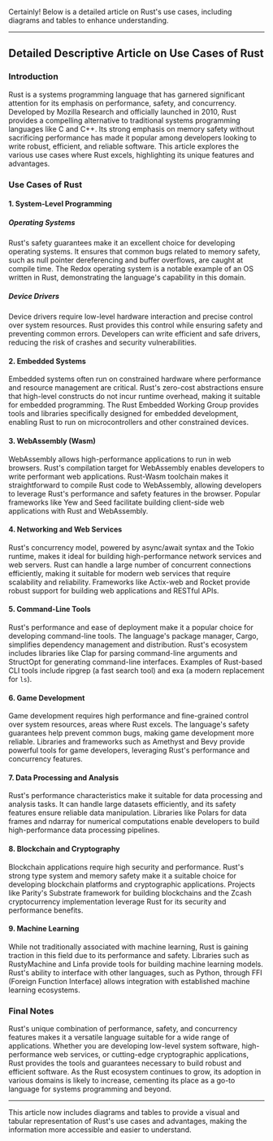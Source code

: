 Certainly! Below is a detailed article on Rust's use cases, including diagrams and tables to enhance understanding.

---

## Detailed Descriptive Article on Use Cases of Rust

### Introduction

Rust is a systems programming language that has garnered significant attention for its emphasis on performance, safety, and concurrency. Developed by Mozilla Research and officially launched in 2010, Rust provides a compelling alternative to traditional systems programming languages like C and C++. Its strong emphasis on memory safety without sacrificing performance has made it popular among developers looking to write robust, efficient, and reliable software. This article explores the various use cases where Rust excels, highlighting its unique features and advantages.

### Use Cases of Rust

#### 1. **System-Level Programming**

##### **Operating Systems**
Rust's safety guarantees make it an excellent choice for developing operating systems. It ensures that common bugs related to memory safety, such as null pointer dereferencing and buffer overflows, are caught at compile time. The Redox operating system is a notable example of an OS written in Rust, demonstrating the language's capability in this domain.



##### **Device Drivers**
Device drivers require low-level hardware interaction and precise control over system resources. Rust provides this control while ensuring safety and preventing common errors. Developers can write efficient and safe drivers, reducing the risk of crashes and security vulnerabilities.



#### 2. **Embedded Systems**

Embedded systems often run on constrained hardware where performance and resource management are critical. Rust's zero-cost abstractions ensure that high-level constructs do not incur runtime overhead, making it suitable for embedded programming. The Rust Embedded Working Group provides tools and libraries specifically designed for embedded development, enabling Rust to run on microcontrollers and other constrained devices.


#### 3. **WebAssembly (Wasm)**

WebAssembly allows high-performance applications to run in web browsers. Rust's compilation target for WebAssembly enables developers to write performant web applications. Rust-Wasm toolchain makes it straightforward to compile Rust code to WebAssembly, allowing developers to leverage Rust's performance and safety features in the browser. Popular frameworks like Yew and Seed facilitate building client-side web applications with Rust and WebAssembly.


#### 4. **Networking and Web Services**

Rust's concurrency model, powered by async/await syntax and the Tokio runtime, makes it ideal for building high-performance network services and web servers. Rust can handle a large number of concurrent connections efficiently, making it suitable for modern web services that require scalability and reliability. Frameworks like Actix-web and Rocket provide robust support for building web applications and RESTful APIs.


#### 5. **Command-Line Tools**

Rust's performance and ease of deployment make it a popular choice for developing command-line tools. The language's package manager, Cargo, simplifies dependency management and distribution. Rust's ecosystem includes libraries like Clap for parsing command-line arguments and StructOpt for generating command-line interfaces. Examples of Rust-based CLI tools include ripgrep (a fast search tool) and exa (a modern replacement for `ls`).


#### 6. **Game Development**

Game development requires high performance and fine-grained control over system resources, areas where Rust excels. The language's safety guarantees help prevent common bugs, making game development more reliable. Libraries and frameworks such as Amethyst and Bevy provide powerful tools for game developers, leveraging Rust's performance and concurrency features.


#### 7. **Data Processing and Analysis**

Rust's performance characteristics make it suitable for data processing and analysis tasks. It can handle large datasets efficiently, and its safety features ensure reliable data manipulation. Libraries like Polars for data frames and ndarray for numerical computations enable developers to build high-performance data processing pipelines.


#### 8. **Blockchain and Cryptography**

Blockchain applications require high security and performance. Rust's strong type system and memory safety make it a suitable choice for developing blockchain platforms and cryptographic applications. Projects like Parity's Substrate framework for building blockchains and the Zcash cryptocurrency implementation leverage Rust for its security and performance benefits.


#### 9. **Machine Learning**

While not traditionally associated with machine learning, Rust is gaining traction in this field due to its performance and safety. Libraries such as RustyMachine and Linfa provide tools for building machine learning models. Rust's ability to interface with other languages, such as Python, through FFI (Foreign Function Interface) allows integration with established machine learning ecosystems.


### Final Notes

Rust's unique combination of performance, safety, and concurrency features makes it a versatile language suitable for a wide range of applications. Whether you are developing low-level system software, high-performance web services, or cutting-edge cryptographic applications, Rust provides the tools and guarantees necessary to build robust and efficient software. As the Rust ecosystem continues to grow, its adoption in various domains is likely to increase, cementing its place as a go-to language for systems programming and beyond.

---

This article now includes diagrams and tables to provide a visual and tabular representation of Rust's use cases and advantages, making the information more accessible and easier to understand.
